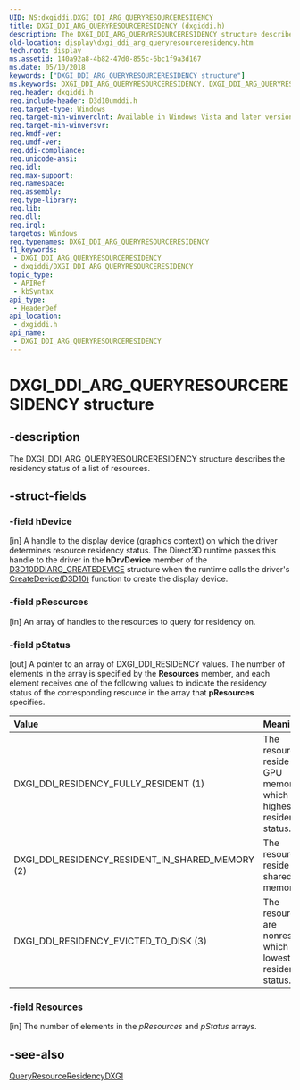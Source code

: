 ```yaml
---
UID: NS:dxgiddi.DXGI_DDI_ARG_QUERYRESOURCERESIDENCY
title: DXGI_DDI_ARG_QUERYRESOURCERESIDENCY (dxgiddi.h)
description: The DXGI_DDI_ARG_QUERYRESOURCERESIDENCY structure describes the residency status of a list of resources.
old-location: display\dxgi_ddi_arg_queryresourceresidency.htm
tech.root: display
ms.assetid: 140a92a8-4b82-47d0-855c-6bc1f9a3d167
ms.date: 05/10/2018
keywords: ["DXGI_DDI_ARG_QUERYRESOURCERESIDENCY structure"]
ms.keywords: DXGI_DDI_ARG_QUERYRESOURCERESIDENCY, DXGI_DDI_ARG_QUERYRESOURCERESIDENCY structure [Display Devices], UMDisplayDriver_Dx10param_Structs_c6e97d75-9ef8-4ae5-9b1f-c4a25234b906.xml, display.dxgi_ddi_arg_queryresourceresidency, dxgiddi/DXGI_DDI_ARG_QUERYRESOURCERESIDENCY
req.header: dxgiddi.h
req.include-header: D3d10umddi.h
req.target-type: Windows
req.target-min-winverclnt: Available in Windows Vista and later versions of the Windows operating systems.
req.target-min-winversvr: 
req.kmdf-ver: 
req.umdf-ver: 
req.ddi-compliance: 
req.unicode-ansi: 
req.idl: 
req.max-support: 
req.namespace: 
req.assembly: 
req.type-library: 
req.lib: 
req.dll: 
req.irql: 
targetos: Windows
req.typenames: DXGI_DDI_ARG_QUERYRESOURCERESIDENCY
f1_keywords:
 - DXGI_DDI_ARG_QUERYRESOURCERESIDENCY
 - dxgiddi/DXGI_DDI_ARG_QUERYRESOURCERESIDENCY
topic_type:
 - APIRef
 - kbSyntax
api_type:
 - HeaderDef
api_location:
 - dxgiddi.h
api_name:
 - DXGI_DDI_ARG_QUERYRESOURCERESIDENCY
---
```


# DXGI_DDI_ARG_QUERYRESOURCERESIDENCY structure


## -description

The DXGI_DDI_ARG_QUERYRESOURCERESIDENCY structure describes the residency status of a list of resources.

## -struct-fields

### -field hDevice

[in] A handle to the display device (graphics context) on which the driver determines resource residency status. The Direct3D runtime passes this handle to the driver in the <b>hDrvDevice</b> member of the <a href="/windows-hardware/drivers/ddi/d3d10umddi/ns-d3d10umddi-d3d10ddiarg_createdevice">D3D10DDIARG_CREATEDEVICE</a> structure when the runtime calls the driver's <a href="/windows-hardware/drivers/ddi/d3d10umddi/nc-d3d10umddi-pfnd3d10ddi_createdevice">CreateDevice(D3D10)</a> function to create the display device.

### -field pResources

[in] An array of handles to the resources to query for residency on.

### -field pStatus

[out] A pointer to an array of DXGI_DDI_RESIDENCY values. The number of elements in the array is specified by the <b>Resources</b> member, and each element receives one of the following values to indicate the residency status of the corresponding resource in the array that <b>pResources</b> specifies. 

| **Value** | **Meaning** | 
|:--|:--|
| DXGI_DDI_RESIDENCY_FULLY_RESIDENT (1) | The resources reside in GPU memory, which is the highest residency status. | 
| DXGI_DDI_RESIDENCY_RESIDENT_IN_SHARED_MEMORY (2) | The resources reside in shared memory. | 
| DXGI_DDI_RESIDENCY_EVICTED_TO_DISK (3) | The resources are nonresident, which is the lowest residency status. |

### -field Resources

[in] The number of elements in the <i>pResources</i> and <i>pStatus</i> arrays.

## -see-also

<a href="/windows-hardware/drivers/ddi/dxgiddi/ns-dxgiddi-dxgi_ddi_base_functions">QueryResourceResidencyDXGI</a>